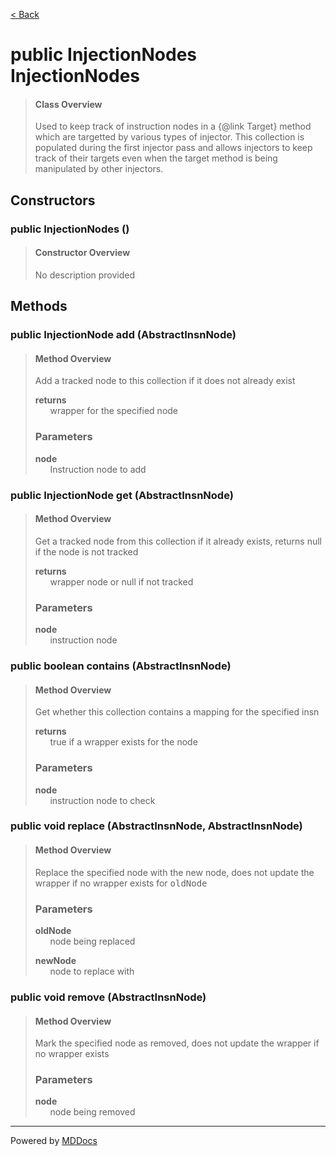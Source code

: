 [< Back](../README.md)
# public InjectionNodes InjectionNodes #
>#### Class Overview ####
>Used to keep track of instruction nodes in a {@link Target} method which are
 targetted by various types of injector. This collection is populated during
 the first injector pass and allows injectors to keep track of their targets
 even when the target method is being manipulated by other injectors.
## Constructors ##
### public InjectionNodes () ###
>#### Constructor Overview ####
>No description provided
>
## Methods ##
### public InjectionNode add (AbstractInsnNode) ###
>#### Method Overview ####
>Add a tracked node to this collection if it does not already exist
>
>**returns**<br />
>&nbsp;&nbsp;&nbsp;&nbsp;&nbsp;&nbsp;wrapper for the specified node
>
>### Parameters ###
>**node**<br />
>&nbsp;&nbsp;&nbsp;&nbsp;&nbsp;&nbsp;Instruction node to add
>
### public InjectionNode get (AbstractInsnNode) ###
>#### Method Overview ####
>Get a tracked node from this collection if it already exists, returns
 null if the node is not tracked
>
>**returns**<br />
>&nbsp;&nbsp;&nbsp;&nbsp;&nbsp;&nbsp;wrapper node or null if not tracked
>
>### Parameters ###
>**node**<br />
>&nbsp;&nbsp;&nbsp;&nbsp;&nbsp;&nbsp;instruction node
>
### public boolean contains (AbstractInsnNode) ###
>#### Method Overview ####
>Get whether this collection contains a mapping for the specified insn
>
>**returns**<br />
>&nbsp;&nbsp;&nbsp;&nbsp;&nbsp;&nbsp;true if a wrapper exists for the node
>
>### Parameters ###
>**node**<br />
>&nbsp;&nbsp;&nbsp;&nbsp;&nbsp;&nbsp;instruction node to check
>
### public void replace (AbstractInsnNode, AbstractInsnNode) ###
>#### Method Overview ####
>Replace the specified node with the new node, does not update the wrapper
 if no wrapper exists for <tt>oldNode</tt>
>
>### Parameters ###
>**oldNode**<br />
>&nbsp;&nbsp;&nbsp;&nbsp;&nbsp;&nbsp;node being replaced
>
>**newNode**<br />
>&nbsp;&nbsp;&nbsp;&nbsp;&nbsp;&nbsp;node to replace with
>
### public void remove (AbstractInsnNode) ###
>#### Method Overview ####
>Mark the specified node as removed, does not update the wrapper if no
 wrapper exists
>
>### Parameters ###
>**node**<br />
>&nbsp;&nbsp;&nbsp;&nbsp;&nbsp;&nbsp;node being removed
>

---
Powered by [MDDocs](https://github.com/VRCube/MDDocs)